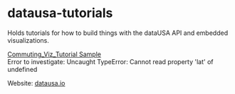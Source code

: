 # datausa-tutorials
Holds tutorials for how to build things with the dataUSA API and embedded visualizations.

[Commuting_Viz_Tutorial Sample](https://modular-map.github.io/datausa-tutorials/commuting_viz_tutorial/tutorial_layout.html)<br>
Error to investigate: Uncaught TypeError: Cannot read property 'lat' of undefined


Website: [datausa.io](http://datausa.io)
